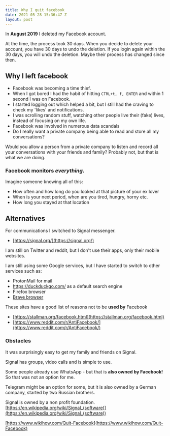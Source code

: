 ```yaml
---
title: Why I quit facebook
date: 2021-05-28 15:36:47 Z
layout: post
---
```


In **August 2019** I deleted my Facebook account.

At the time, the process took 30 days.
When you decide to delete your account, you have 30 days to undo the deletion.
If you login again within the 30 days, you will undo the deletion.
Maybe their process has changed since then.


## Why I left facebook

- Facebook was becoming a time thief.
- When I got bored I had the habit of hitting `CTRL+t, f, ENTER` and within 1 second I was on Facebook.
- I started logging out which helped a bit, but I still had the craving to check my 'likes' and notifications.
- I was scrolling random stuff, watching other people live their (fake) lives, instead of focusing on my own life.
- Facebook was involved in numerous data scandals
- Do I really want a private company being able to read and store all my conversations?

Would you allow a person from a private company to listen and record all your conversations with your friends and family?
Probably not, but that is what we are doing.

### Facebook monitors *everything*.

Imagine someone knowing all of this:
- How often and how long do you looked at that picture of your ex lover
- When is your next period, when are you tired, hungry, horny etc.
- How long you stayed at that location


## Alternatives
For communications I switched to Signal messenger.
- [https://signal.org/](https://signal.org/)

I am still on Twitter and reddit, but I don't use their apps, only their mobile websites.

I am still using some Google services, but I have started to switch to other services such as:
- ProtonMail for mail
- https://duckduckgo.com/ as a default search engine
- Firefox browser
- [Brave browser](https://brave.com/)

These sites have a good list of reasons not to be **used by** Facebook
- [https://stallman.org/facebook.html](https://stallman.org/facebook.html)
- [https://www.reddit.com/r/AntiFacebook/](https://www.reddit.com/r/AntiFacebook/)


### Obstacles

It was surprisingly easy to get my family and friends on Signal.

Signal has groups, video calls and is simple to use.

Some people already use WhatsApp - but that is **also owned by Facebook!** So that was not an option for me.

Telegram might be an option for some, but it is also owned by a German company, started by two Russian brothers.

Signal is owned by a non profit foundation.
[https://en.wikipedia.org/wiki/Signal_(software)](https://en.wikipedia.org/wiki/Signal_(software))


[https://www.wikihow.com/Quit-Facebook](https://www.wikihow.com/Quit-Facebook)
